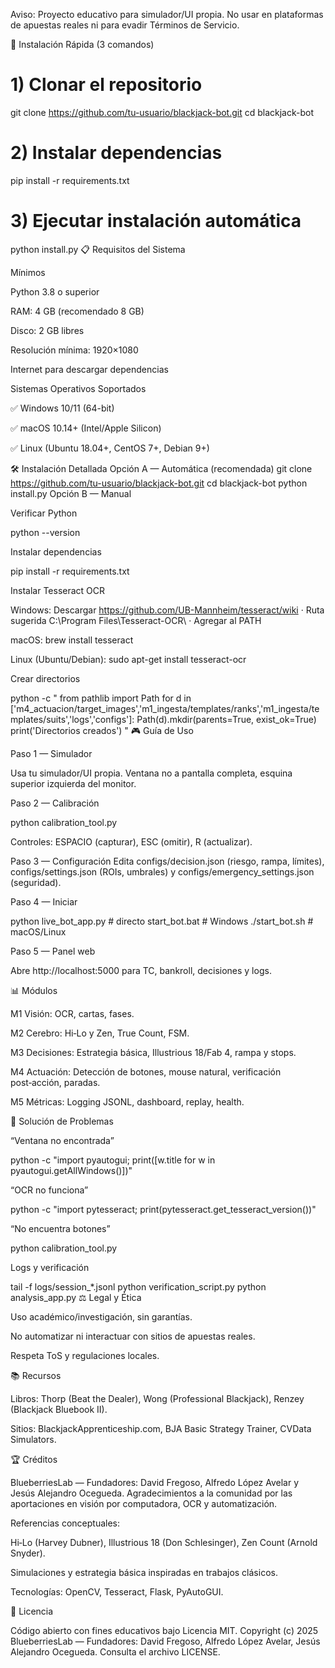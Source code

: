 Aviso: Proyecto educativo para simulador/UI propia. No usar en plataformas de apuestas reales ni para evadir Términos de Servicio.

🚀 Instalación Rápida (3 comandos)
# 1) Clonar el repositorio
git clone https://github.com/tu-usuario/blackjack-bot.git
cd blackjack-bot


# 2) Instalar dependencias
pip install -r requirements.txt


# 3) Ejecutar instalación automática
python install.py
📋 Requisitos del Sistema

Mínimos

Python 3.8 o superior

RAM: 4 GB (recomendado 8 GB)

Disco: 2 GB libres

Resolución mínima: 1920×1080

Internet para descargar dependencias

Sistemas Operativos Soportados

✅ Windows 10/11 (64-bit)

✅ macOS 10.14+ (Intel/Apple Silicon)

✅ Linux (Ubuntu 18.04+, CentOS 7+, Debian 9+)

🛠 Instalación Detallada
Opción A — Automática (recomendada)
git clone https://github.com/tu-usuario/blackjack-bot.git
cd blackjack-bot
python install.py
Opción B — Manual

Verificar Python

python --version

Instalar dependencias

pip install -r requirements.txt

Instalar Tesseract OCR

Windows: Descargar https://github.com/UB-Mannheim/tesseract/wiki · Ruta sugerida C:\Program Files\Tesseract-OCR\ · Agregar al PATH

macOS: brew install tesseract

Linux (Ubuntu/Debian): sudo apt-get install tesseract-ocr

Crear directorios

python -c "
from pathlib import Path
for d in ['m4_actuacion/target_images','m1_ingesta/templates/ranks','m1_ingesta/templates/suits','logs','configs']:
    Path(d).mkdir(parents=True, exist_ok=True)
print('Directorios creados')
"
🎮 Guía de Uso

Paso 1 — Simulador

Usa tu simulador/UI propia. Ventana no a pantalla completa, esquina superior izquierda del monitor.

Paso 2 — Calibración

python calibration_tool.py

Controles: ESPACIO (capturar), ESC (omitir), R (actualizar).

Paso 3 — Configuración Edita configs/decision.json (riesgo, rampa, límites), configs/settings.json (ROIs, umbrales) y configs/emergency_settings.json (seguridad).

Paso 4 — Iniciar

python live_bot_app.py      # directo
start_bot.bat               # Windows
./start_bot.sh              # macOS/Linux

Paso 5 — Panel web

Abre http://localhost:5000 para TC, bankroll, decisiones y logs.

📊 Módulos

M1 Visión: OCR, cartas, fases.

M2 Cerebro: Hi‑Lo y Zen, True Count, FSM.

M3 Decisiones: Estrategia básica, Illustrious 18/Fab 4, rampa y stops.

M4 Actuación: Detección de botones, mouse natural, verificación post‑acción, paradas.

M5 Métricas: Logging JSONL, dashboard, replay, health.

🐛 Solución de Problemas

“Ventana no encontrada”

python -c "import pyautogui; print([w.title for w in pyautogui.getAllWindows()])"

“OCR no funciona”

python -c "import pytesseract; print(pytesseract.get_tesseract_version())"

“No encuentra botones”

python calibration_tool.py

Logs y verificación

tail -f logs/session_*.jsonl
python verification_script.py
python analysis_app.py
⚖️ Legal y Ética

Uso académico/investigación, sin garantías.

No automatizar ni interactuar con sitios de apuestas reales.

Respeta ToS y regulaciones locales.

📚 Recursos

Libros: Thorp (Beat the Dealer), Wong (Professional Blackjack), Renzey (Blackjack Bluebook II).

Sitios: BlackjackApprenticeship.com, BJA Basic Strategy Trainer, CVData Simulators.

🏆 Créditos

BlueberriesLab — Fundadores: David Fregoso, Alfredo López Avelar y Jesús Alejandro Ocegueda.
Agradecimientos a la comunidad por las aportaciones en visión por computadora, OCR y automatización.

Referencias conceptuales:

Hi‑Lo (Harvey Dubner), Illustrious 18 (Don Schlesinger), Zen Count (Arnold Snyder).

Simulaciones y estrategia básica inspiradas en trabajos clásicos.

Tecnologías: OpenCV, Tesseract, Flask, PyAutoGUI.

📄 Licencia

Código abierto con fines educativos bajo Licencia MIT.
Copyright (c) 2025 BlueberriesLab — Fundadores: David Fregoso, Alfredo López Avelar, Jesús Alejandro Ocegueda.
Consulta el archivo LICENSE.
